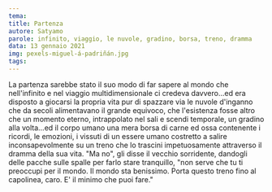 ```yaml
---
tema:
title: Partenza
autore: Satyamo
parole: infinito, viaggio, le nuvole, gradino, borsa, treno, dramma
data: 13 gennaio 2021
img: pexels-miguel-á-padriñán.jpg
tags: 
---
```

La partenza sarebbe stato il suo modo di far sapere al mondo che nell'infinito e nel viaggio multidimensionale ci credeva davvero...ed era disposto a giocarsi la propria vita  pur di spazzare via le nuvole d'inganno che da secoli alimentavano il grande equivoco, che l'esistenza fosse altro che un momento eterno, intrappolato nel sali e scendi temporale, un gradino alla volta...ed il corpo umano una mera borsa di carne ed ossa contenente i ricordi, le emozioni, i vissuti di un essere umano costretto a salire inconsapevolmente su un treno che lo trascini impetuosamente attraverso il dramma della sua vita. "Ma no", gli disse il vecchio sorridente, dandogli delle pacche sulle spalle per farlo stare tranquillo, "non serve che tu ti preoccupi per il mondo.  Il mondo sta benissimo.  Porta questo treno fino al capolinea, caro.  E' il minimo che puoi fare."
